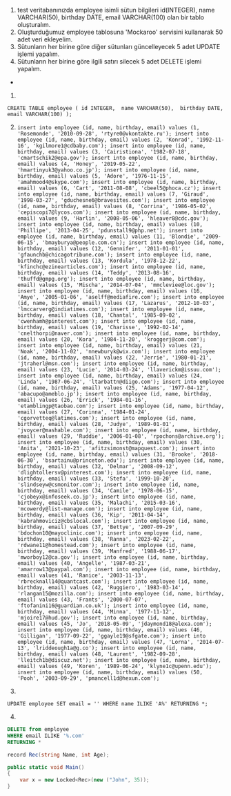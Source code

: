 1. test veritabanınızda employee isimli sütun bilgileri id(INTEGER), name VARCHAR(50), birthday DATE, email VARCHAR(100) olan bir tablo oluşturalım.
2. Oluşturduğumuz employee tablosuna 'Mockaroo' servisini kullanarak 50 adet veri ekleyelim.
3. Sütunların her birine göre diğer sütunları güncelleyecek 5 adet UPDATE işlemi yapalım.
4. Sütunların her birine göre ilgili satırı silecek 5 adet DELETE işlemi yapalım.

-

1. 
`
CREATE TABLE employee (
	id INTEGER, 
	name VARCHAR(50), 
	birthday DATE, 
	email VARCHAR(100)
);
`

2. `
insert into employee (id, name, birthday, email) values (1, 'Rosemonde', '2010-09-28', 'rtyre0@vkontakte.ru');
insert into employee (id, name, birthday, email) values (2, 'Konrad', '1992-11-16', 'kgilmore1@cdbaby.com');
insert into employee (id, name, birthday, email) values (3, 'Cairistiona', '1982-07-18', 'cmartschik2@epa.gov');
insert into employee (id, name, birthday, email) values (4, 'Honey', '2019-05-22', 'hmartinyuk3@yahoo.co.jp');
insert into employee (id, name, birthday, email) values (5, 'Adore', '1976-11-15', 'amahmood4@skype.com');
insert into employee (id, name, birthday, email) values (6, 'Cart', '2011-08-08', 'cbeel5@phoca.cz');
insert into employee (id, name, birthday, email) values (7, 'Giraud', '1998-03-27', 'gduchesne6@bravesites.com');
insert into employee (id, name, birthday, email) values (8, 'Corrina', '1986-05-02', 'cepiscopi7@lycos.com');
insert into employee (id, name, birthday, email) values (9, 'Harlin', '2008-05-06', 'hleaver8@cdc.gov');
insert into employee (id, name, birthday, email) values (10, 'Phillipe', '2013-04-25', 'pdunstall9@php.net');
insert into employee (id, name, birthday, email) values (11, 'Blondie', '2009-06-15', 'bmayburya@people.com.cn');
insert into employee (id, name, birthday, email) values (12, 'Gennifer', '2011-01-01', 'gfaunchb@chicagotribune.com');
insert into employee (id, name, birthday, email) values (13, 'Kordula', '1978-12-22', 'kfinchc@ezinearticles.com');
insert into employee (id, name, birthday, email) values (14, 'Teddy', '2013-08-16', 'thuffd@gmpg.org');
insert into employee (id, name, birthday, email) values (15, 'Mischa', '2014-07-04', 'mmcleviee@loc.gov');
insert into employee (id, name, birthday, email) values (16, 'Amye', '2005-01-06', 'aselff@mediafire.com');
insert into employee (id, name, birthday, email) values (17, 'Lazarus', '2012-10-03', 'lmccarverg@indiatimes.com');
insert into employee (id, name, birthday, email) values (18, 'Chantal', '1985-09-02', 'cwenhamh@pinterest.com');
insert into employee (id, name, birthday, email) values (19, 'Charisse', '1992-02-14', 'cnelthorpi@naver.com');
insert into employee (id, name, birthday, email) values (20, 'Kora', '1984-11-20', 'kroggerj@com.com');
insert into employee (id, name, birthday, email) values (21, 'Noak', '2004-11-02', 'nnewburyk@wix.com');
insert into employee (id, name, birthday, email) values (22, 'Jerrie', '1980-01-21', 'jtraherl@msn.com');
insert into employee (id, name, birthday, email) values (23, 'Lucie', '2014-03-24', 'llaverickm@issuu.com');
insert into employee (id, name, birthday, email) values (24, 'Linda', '1987-06-24', 'ltarbattn@diigo.com');
insert into employee (id, name, birthday, email) values (25, 'Adams', '1977-04-12', 'abacupo@ameblo.jp');
insert into employee (id, name, birthday, email) values (26, 'Errick', '1984-01-16', 'etamblingp@taobao.com');
insert into employee (id, name, birthday, email) values (27, 'Corinna', '1984-01-24', 'cgorvetteq@latimes.com');
insert into employee (id, name, birthday, email) values (28, 'Judye', '1989-01-01', 'jvoycer@mashable.com');
insert into employee (id, name, birthday, email) values (29, 'Ruddie', '2006-01-08', 'rpochons@archive.org');
insert into employee (id, name, birthday, email) values (30, 'Anita', '2021-10-23', 'afitzsimonst@mapquest.com');
insert into employee (id, name, birthday, email) values (31, 'Brooke', '2018-06-30', 'bsartainu@princeton.edu');
insert into employee (id, name, birthday, email) values (32, 'Delmar', '2008-09-12', 'dlightollersv@pinterest.com');
insert into employee (id, name, birthday, email) values (33, 'Stefa', '1999-10-20', 'slindseyw@csmonitor.com');
insert into employee (id, name, birthday, email) values (34, 'Camile', '1978-06-15', 'cjobeyx@infoseek.co.jp');
insert into employee (id, name, birthday, email) values (35, 'Malachi', '2015-03-16', 'mcowerdy@list-manage.com');
insert into employee (id, name, birthday, email) values (36, 'Kip', '2011-04-14', 'kabrahmoviciz@cbslocal.com');
insert into employee (id, name, birthday, email) values (37, 'Bettye', '2007-09-29', 'bdochon10@mayoclinic.com');
insert into employee (id, name, birthday, email) values (38, 'Ranna', '2023-02-22', 'rdwane11@homestead.com');
insert into employee (id, name, birthday, email) values (39, 'Manfred', '1988-06-17', 'mworboy12@ca.gov');
insert into employee (id, name, birthday, email) values (40, 'Angelle', '1987-03-21', 'amarrow13@paypal.com');
insert into employee (id, name, birthday, email) values (41, 'Ranice', '2003-11-13', 'rbrecknall14@quantcast.com');
insert into employee (id, name, birthday, email) values (42, 'Ruggiero', '1983-03-14', 'rlangan15@mozilla.com');
insert into employee (id, name, birthday, email) values (43, 'Frants', '2000-07-07', 'ftofanini16@guardian.co.uk');
insert into employee (id, name, birthday, email) values (44, 'Minna', '1977-11-12', 'mjoire17@hud.gov');
insert into employee (id, name, birthday, email) values (45, 'Jo', '2018-05-09', 'jdaymond18@alexa.com');
insert into employee (id, name, birthday, email) values (46, 'Gilligan', '1977-09-22', 'ggayle19@sfgate.com');
insert into employee (id, name, birthday, email) values (47, 'Lorna', '2014-07-13', 'lriddeough1a@g.co');
insert into employee (id, name, birthday, email) values (48, 'Laurent', '1982-09-28', 'lleitch1b@discuz.net');
insert into employee (id, name, birthday, email) values (49, 'Koren', '1989-06-24', 'klyne1c@upenn.edu');
insert into employee (id, name, birthday, email) values (50, 'Pooh', '2003-09-29', 'pmancell1d@hexun.com');
`

3. 
`
UPDATE employee
SET email = ''
WHERE name ILIKE 'A%'
RETURNING *;
`

4. 
```sql
DELETE from employee
WHERE email ILIKE '%.com'
RETURNING *
```

```cs
record Rec(string Name, int Age);

public static void Main()
{
    var x = new Locked<Rec>(new ("John", 35)); 
}
```